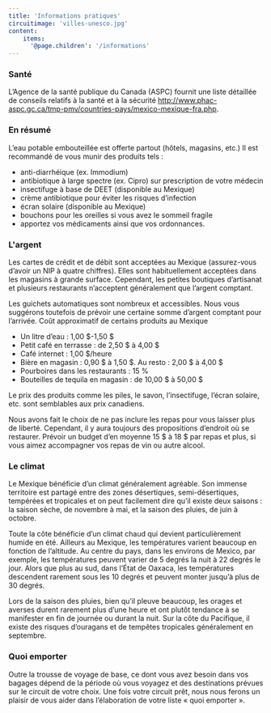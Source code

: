 ```yaml
---
title: 'Informations pratiques'
circuitimage: 'villes-unesco.jpg'
content:
    items:
      '@page.children': '/informations'
---
```


### Santé 

L’Agence de la santé publique du Canada (ASPC) fournit une liste détaillée de conseils relatifs à la santé et à la sécurité http://www.phac-aspc.gc.ca/tmp-pmv/countries-pays/mexico-mexique-fra.php.

### En résumé 

L’eau potable embouteillée est offerte partout (hôtels, magasins, etc.) 
Il est recommandé de vous munir des produits tels : 

*  anti-diarrhéique (ex. Immodium)
*  antibiotique à large spectre (ex. Cipro) sur prescription de votre médecin
*  insectifuge à base de DEET (disponible au Mexique)
*  crème antibiotique pour éviter les risques d’infection
*  écran solaire (disponible au Mexique)
*  bouchons pour les oreilles si vous avez le sommeil fragile
*  apportez vos médicaments ainsi que vos ordonnances.

### L'argent

Les cartes de crédit et de débit sont acceptées au Mexique (assurez-vous d’avoir un NIP à quatre chiffres). Elles sont habituellement acceptées dans les magasins à grande surface. Cependant, les petites boutiques d’artisanat et plusieurs restaurants n’acceptent généralement que l’argent comptant. 


Les guichets automatiques sont nombreux et accessibles. Nous vous suggérons toutefois de prévoir une certaine somme d’argent comptant pour l’arrivée.
Coût approximatif de certains produits au Mexique 

 * Un litre d’eau : 1,00 $-1,50 $
 * Petit café en terrasse : de 2,50 $ à 4,00 $
 * Café internet : 1,00 $/heure
 * Bière en magasin : 0,90 $ à 1,50 $. Au resto : 2,00 $ à 4,00 $
 * Pourboires dans les restaurants : 15 %
 * Bouteilles de tequila en magasin : de 10,00 $ à 50,00 $

Le prix des produits comme les piles, le savon, l’insectifuge, l’écran solaire, etc. sont semblables aux prix canadiens.

Nous avons fait le choix de ne pas inclure les repas pour vous laisser plus de liberté. Cependant, il y aura toujours des propositions d’endroit où se restaurer. Prévoir un budget d’en moyenne 15 $ à 18 $ par repas et plus, si vous aimez accompagner vos repas de vin ou autre alcool. 


### Le climat

Le Mexique bénéficie d’un climat généralement agréable. Son immense territoire est partagé entre des zones désertiques, semi-désertiques, tempérées et tropicales et on peut facilement dire qu’il existe deux saisons : la saison sèche, de novembre à mai, et la saison des pluies, de juin à octobre.

Toute la côte bénéficie d’un climat chaud qui devient particulièrement humide en été. Ailleurs au Mexique, les températures varient beaucoup en fonction de l’altitude. Au centre du pays, dans les environs de Mexico, par exemple, les températures peuvent varier de 5 degrés la nuit à 22 degrés le jour. Alors que plus au sud, dans l’État de Oaxaca, les températures descendent rarement sous les 10 degrés et peuvent monter jusqu’à plus de 30 degrés.

Lors de la saison des pluies, bien qu’il pleuve beaucoup, les orages et averses durent rarement plus d’une heure et ont plutôt tendance à se manifester en fin de journée ou durant la nuit. Sur la côte du Pacifique, il existe des risques d’ouragans et de tempêtes tropicales généralement en septembre.

### Quoi emporter

Outre la trousse de voyage de base, ce dont vous avez besoin dans vos bagages dépend de la période où vous voyagez et des destinations prévues sur le circuit de votre choix. Une fois votre circuit prêt, nous nous ferons un plaisir de vous aider dans l’élaboration de votre liste « quoi emporter ».

